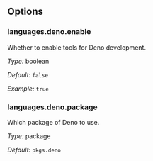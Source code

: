 [comment]: # (Do not edit this file as it is autogenerated. Go to docs/individual-docs if you want to make edits.)


[comment]: # (Please add your documentation on top of this line)

## Options

### languages\.deno\.enable

Whether to enable tools for Deno development\.



*Type:*
boolean



*Default:*
` false `



*Example:*
` true `



### languages\.deno\.package



Which package of Deno to use\.



*Type:*
package



*Default:*
` pkgs.deno `

